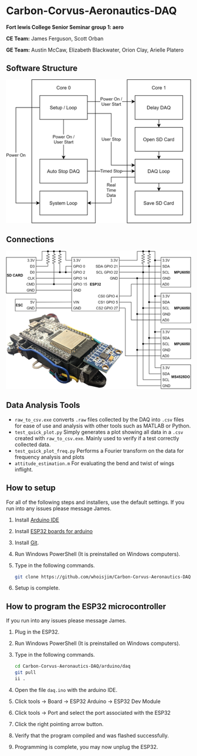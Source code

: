 # Carbon-Corvus-Aeronautics-DAQ

**Fort lewis College Senior Seminar group 1: aero**

**CE Team:**
James Ferguson, Scott Orban

**GE Team:**
Austin McCaw, Elizabeth Blackwater, Orion Clay, Arielle Platero

## Software Structure

![Software Structure](.\diagrams\esp_ssoft.png)

## Connections

![Connections](.\diagrams\esp_sch_w_photo.png)

## Data Analysis Tools

- `raw_to_csv.exe` converts `.raw` files collected by the DAQ into `.csv` files for ease of use and analysis with other tools such as MATLAB or Python.
- `test_quick_plot.py` Simply generates a plot showing all data in a `.csv` created with `raw_to_csv.exe`. Mainly used to verify if a test correctly collected data.
- `test_quick_plot_freq.py` Performs a Fourier transform on the data for frequency analysis and plots
- `attitude_estimation.m` For evaluating the bend and twist of wings inflight.

## How to setup

For all of the following steps and installers, use the default settings. If you run into any issues please message James.

1. Install [Arduino IDE](https://www.arduino.cc/en/software)
2. Install [ESP32 boards for arduino](https://www.youtube.com/watch?v=mBaS3YnqDaU&feature=emb_imp_woyt)
3. Install [Git](https://git-scm.com/download/win).
4. Run Windows PowerShell (It is preinstalled on Windows computers).
5. Type in the following commands.

    ``` bash
    git clone https://github.com/whoisjim/Carbon-Corvus-Aeronautics-DAQ
    ```

6. Setup is complete.

## How to program the ESP32 microcontroller

If you run into any issues please message James.

1. Plug in the ESP32.
2. Run Windows PowerShell (It is preinstalled on Windows computers).
3. Type in the following commands.

    ``` bash
    cd Carbon-Corvus-Aeronautics-DAQ/arduino/daq
    git pull
    ii .
    ```

4. Open the file `daq.ino` with the arduino IDE.
5. Click tools -> Board -> ESP32 Arduino -> ESP32 Dev Module
6. Click tools -> Port and select the port associated with the ESP32
7. Click the right pointing arrow button.
8. Verify that the program compiled and was flashed successfully.
9. Programming is complete, you may now unplug the ESP32.
